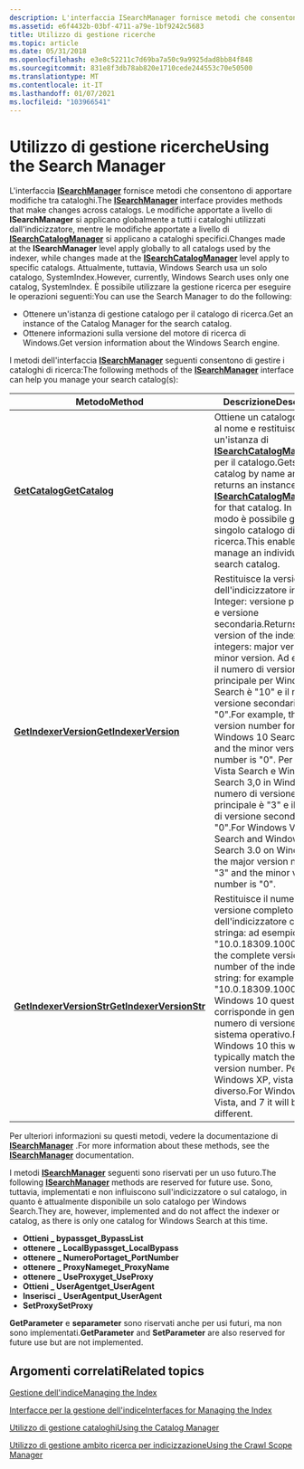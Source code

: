 ```yaml
---
description: L'interfaccia ISearchManager fornisce metodi che consentono di apportare modifiche tra cataloghi.
ms.assetid: e6f4432b-03bf-4711-a79e-1bf9242c5683
title: Utilizzo di gestione ricerche
ms.topic: article
ms.date: 05/31/2018
ms.openlocfilehash: e3e8c52211c7d69ba7a50c9a9925dad8bb84f848
ms.sourcegitcommit: 831e8f3db78ab820e1710cede244553c70e50500
ms.translationtype: MT
ms.contentlocale: it-IT
ms.lasthandoff: 01/07/2021
ms.locfileid: "103966541"
---
```

# <a name="using-the-search-manager"></a><span data-ttu-id="61b6f-103">Utilizzo di gestione ricerche</span><span class="sxs-lookup"><span data-stu-id="61b6f-103">Using the Search Manager</span></span>

<span data-ttu-id="61b6f-104">L'interfaccia [**ISearchManager**](/windows/desktop/api/Searchapi/nn-searchapi-isearchmanager) fornisce metodi che consentono di apportare modifiche tra cataloghi.</span><span class="sxs-lookup"><span data-stu-id="61b6f-104">The [**ISearchManager**](/windows/desktop/api/Searchapi/nn-searchapi-isearchmanager) interface provides methods that make changes across catalogs.</span></span> <span data-ttu-id="61b6f-105">Le modifiche apportate a livello di **ISearchManager** si applicano globalmente a tutti i cataloghi utilizzati dall'indicizzatore, mentre le modifiche apportate a livello di [**ISearchCatalogManager**](/windows/desktop/api/Searchapi/nn-searchapi-isearchcatalogmanager) si applicano a cataloghi specifici.</span><span class="sxs-lookup"><span data-stu-id="61b6f-105">Changes made at the **ISearchManager** level apply globally to all catalogs used by the indexer, while changes made at the [**ISearchCatalogManager**](/windows/desktop/api/Searchapi/nn-searchapi-isearchcatalogmanager) level apply to specific catalogs.</span></span> <span data-ttu-id="61b6f-106">Attualmente, tuttavia, Windows Search usa un solo catalogo, SystemIndex.</span><span class="sxs-lookup"><span data-stu-id="61b6f-106">However, currently, Windows Search uses only one catalog, SystemIndex.</span></span> <span data-ttu-id="61b6f-107">È possibile utilizzare la gestione ricerca per eseguire le operazioni seguenti:</span><span class="sxs-lookup"><span data-stu-id="61b6f-107">You can use the Search Manager to do the following:</span></span>

- <span data-ttu-id="61b6f-108">Ottenere un'istanza di gestione catalogo per il catalogo di ricerca.</span><span class="sxs-lookup"><span data-stu-id="61b6f-108">Get an instance of the Catalog Manager for the search catalog.</span></span>
- <span data-ttu-id="61b6f-109">Ottenere informazioni sulla versione del motore di ricerca di Windows.</span><span class="sxs-lookup"><span data-stu-id="61b6f-109">Get version information about the Windows Search engine.</span></span>

<span data-ttu-id="61b6f-110">I metodi dell'interfaccia [**ISearchManager**](/windows/desktop/api/Searchapi/nn-searchapi-isearchmanager) seguenti consentono di gestire i cataloghi di ricerca:</span><span class="sxs-lookup"><span data-stu-id="61b6f-110">The following methods of the [**ISearchManager**](/windows/desktop/api/Searchapi/nn-searchapi-isearchmanager) interface can help you manage your search catalog(s):</span></span>

| <span data-ttu-id="61b6f-111">Metodo</span><span class="sxs-lookup"><span data-stu-id="61b6f-111">Method</span></span>                                                                      | <span data-ttu-id="61b6f-112">Descrizione</span><span class="sxs-lookup"><span data-stu-id="61b6f-112">Description</span></span>                                                                                                                                                                                                                          |
|-----------------------------------------------------------------------------|--------------------------------------------------------------------------------------------------------------------------------------------------------------------------------------------------------------------------------------|
| [<span data-ttu-id="61b6f-113">**GetCatalog**</span><span class="sxs-lookup"><span data-stu-id="61b6f-113">**GetCatalog**</span></span>](/windows/desktop/api/Searchapi/nf-searchapi-isearchmanager-getcatalog)                     | <span data-ttu-id="61b6f-114">Ottiene un catalogo in base al nome e restituisce un'istanza di [**ISearchCatalogManager**](/windows/desktop/api/Searchapi/nn-searchapi-isearchcatalogmanager) per il catalogo.</span><span class="sxs-lookup"><span data-stu-id="61b6f-114">Gets a catalog by name and returns an instance of [**ISearchCatalogManager**](/windows/desktop/api/Searchapi/nn-searchapi-isearchcatalogmanager) for that catalog.</span></span> <span data-ttu-id="61b6f-115">In questo modo è possibile gestire un singolo catalogo di ricerca.</span><span class="sxs-lookup"><span data-stu-id="61b6f-115">This enables you to manage an individual search catalog.</span></span>                                          |
| [<span data-ttu-id="61b6f-116">**GetIndexerVersion**</span><span class="sxs-lookup"><span data-stu-id="61b6f-116">**GetIndexerVersion**</span></span>](/windows/desktop/api/Searchapi/nf-searchapi-isearchmanager-getindexerversion)       | <span data-ttu-id="61b6f-117">Restituisce la versione dell'indicizzatore in due Integer: versione principale e versione secondaria.</span><span class="sxs-lookup"><span data-stu-id="61b6f-117">Returns the version of the indexer in two integers: major version and minor version.</span></span> <span data-ttu-id="61b6f-118">Ad esempio, il numero di versione principale per Windows 10 Search è "10" e il numero di versione secondario è "0".</span><span class="sxs-lookup"><span data-stu-id="61b6f-118">For example, the major version number for Windows 10 Search is "10" and the minor version number is "0".</span></span> <span data-ttu-id="61b6f-119">Per Windows Vista Search e Windows Search 3,0 in Windows XP il numero di versione principale è "3" e il numero di versione secondario è "0".</span><span class="sxs-lookup"><span data-stu-id="61b6f-119">For Windows Vista Search and Windows Search 3.0 on Windows XP the major version number is "3" and the minor version number is "0".</span></span> |
| [<span data-ttu-id="61b6f-120">**GetIndexerVersionStr**</span><span class="sxs-lookup"><span data-stu-id="61b6f-120">**GetIndexerVersionStr**</span></span>](/windows/desktop/api/Searchapi/nf-searchapi-isearchmanager-getindexerversionstr) | <span data-ttu-id="61b6f-121">Restituisce il numero di versione completo dell'indicizzatore come stringa: ad esempio, "10.0.18309.1000".</span><span class="sxs-lookup"><span data-stu-id="61b6f-121">Returns the complete version number of the indexer as a string: for example, "10.0.18309.1000".</span></span> <span data-ttu-id="61b6f-122">Per Windows 10 questo corrisponde in genere al numero di versione del sistema operativo.</span><span class="sxs-lookup"><span data-stu-id="61b6f-122">For Windows 10 this will typically match the OS version number.</span></span> <span data-ttu-id="61b6f-123">Per Windows XP, vista e 7, sarà diverso.</span><span class="sxs-lookup"><span data-stu-id="61b6f-123">For Windows XP, Vista, and 7 it will be different.</span></span>                                                                                                                                        |


<span data-ttu-id="61b6f-124">Per ulteriori informazioni su questi metodi, vedere la documentazione di [**ISearchManager**](/windows/desktop/api/Searchapi/nn-searchapi-isearchmanager) .</span><span class="sxs-lookup"><span data-stu-id="61b6f-124">For more information about these methods, see the [**ISearchManager**](/windows/desktop/api/Searchapi/nn-searchapi-isearchmanager) documentation.</span></span>

<span data-ttu-id="61b6f-125">I metodi [**ISearchManager**](/windows/desktop/api/Searchapi/nn-searchapi-isearchmanager) seguenti sono riservati per un uso futuro.</span><span class="sxs-lookup"><span data-stu-id="61b6f-125">The following [**ISearchManager**](/windows/desktop/api/Searchapi/nn-searchapi-isearchmanager) methods are reserved for future use.</span></span> <span data-ttu-id="61b6f-126">Sono, tuttavia, implementati e non influiscono sull'indicizzatore o sul catalogo, in quanto è attualmente disponibile un solo catalogo per Windows Search.</span><span class="sxs-lookup"><span data-stu-id="61b6f-126">They are, however, implemented and do not affect the indexer or catalog, as there is only one catalog for Windows Search at this time.</span></span>

- <span data-ttu-id="61b6f-127">**Ottieni \_ bypass**</span><span class="sxs-lookup"><span data-stu-id="61b6f-127">**get\_BypassList**</span></span>
- <span data-ttu-id="61b6f-128">**ottenere \_ LocalBypass**</span><span class="sxs-lookup"><span data-stu-id="61b6f-128">**get\_LocalBypass**</span></span>
- <span data-ttu-id="61b6f-129">**ottenere \_ NumeroPorta**</span><span class="sxs-lookup"><span data-stu-id="61b6f-129">**get\_PortNumber**</span></span>
- <span data-ttu-id="61b6f-130">**ottenere \_ ProxyName**</span><span class="sxs-lookup"><span data-stu-id="61b6f-130">**get\_ProxyName**</span></span>
- <span data-ttu-id="61b6f-131">**ottenere \_ UseProxy**</span><span class="sxs-lookup"><span data-stu-id="61b6f-131">**get\_UseProxy**</span></span>
- <span data-ttu-id="61b6f-132">**Ottieni \_ UserAgent**</span><span class="sxs-lookup"><span data-stu-id="61b6f-132">**get\_UserAgent**</span></span>
- <span data-ttu-id="61b6f-133">**Inserisci \_ UserAgent**</span><span class="sxs-lookup"><span data-stu-id="61b6f-133">**put\_UserAgent**</span></span>
- <span data-ttu-id="61b6f-134">**SetProxy**</span><span class="sxs-lookup"><span data-stu-id="61b6f-134">**SetProxy**</span></span>

<span data-ttu-id="61b6f-135">**GetParameter** e **separameter** sono riservati anche per usi futuri, ma non sono implementati.</span><span class="sxs-lookup"><span data-stu-id="61b6f-135">**GetParameter** and **SetParameter** are also reserved for future use but are not implemented.</span></span>

## <a name="related-topics"></a><span data-ttu-id="61b6f-136">Argomenti correlati</span><span class="sxs-lookup"><span data-stu-id="61b6f-136">Related topics</span></span>

[<span data-ttu-id="61b6f-137">Gestione dell'indice</span><span class="sxs-lookup"><span data-stu-id="61b6f-137">Managing the Index</span></span>](-search-3x-wds-mngidx-overview.md)

[<span data-ttu-id="61b6f-138">Interfacce per la gestione dell'indice</span><span class="sxs-lookup"><span data-stu-id="61b6f-138">Interfaces for Managing the Index</span></span>](interfaces-for-managing-the-index.md)

[<span data-ttu-id="61b6f-139">Utilizzo di gestione cataloghi</span><span class="sxs-lookup"><span data-stu-id="61b6f-139">Using the Catalog Manager</span></span>](-search-3x-wds-mngidx-catalog-manager.md)

[<span data-ttu-id="61b6f-140">Utilizzo di gestione ambito ricerca per indicizzazione</span><span class="sxs-lookup"><span data-stu-id="61b6f-140">Using the Crawl Scope Manager</span></span>](-search-3x-wds-extidx-csm.md)
